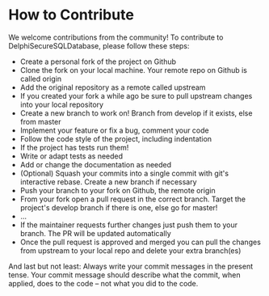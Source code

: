 # How to Contribute

We welcome contributions from the community! To contribute to DelphiSecureSQLDatabase, please follow these steps:

- Create a personal fork of the project on Github
- Clone the fork on your local machine. Your remote repo on Github is called origin
- Add the original repository as a remote called upstream
- If you created your fork a while ago be sure to pull upstream changes into your local repository
- Create a new branch to work on! Branch from develop if it exists, else from master
- Implement your feature or fix a bug, comment your code
- Follow the code style of the project, including indentation
- If the project has tests run them!
- Write or adapt tests as needed
- Add or change the documentation as needed
- (Optional) Squash your commits into a single commit with git's interactive rebase. Create a new branch if necessary
- Push your branch to your fork on Github, the remote origin
- From your fork open a pull request in the correct branch. Target the project's develop branch if there is one, else go for master!
- …
- If the maintainer requests further changes just push them to your branch. The PR will be updated automatically
- Once the pull request is approved and merged you can pull the changes from upstream to your local repo and delete your extra branch(es)

And last but not least: Always write your commit messages in the present tense. Your commit message should describe what the commit, when applied, does to the code – not what you did to the code.

